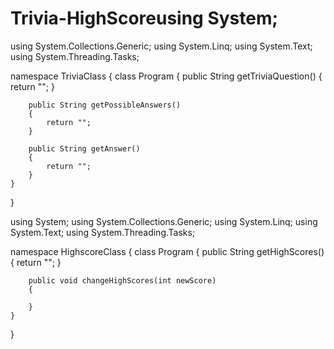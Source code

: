 # Trivia-HighScoreusing System;
using System.Collections.Generic;
using System.Linq;
using System.Text;
using System.Threading.Tasks;

namespace TriviaClass
{
    class Program
    {
        public String getTriviaQuestion()
        {
            return "";
        }

        public String getPossibleAnswers()
        {
            return "";
        }

        public String getAnswer()
        {
            return "";
        }
    }
}


using System;
using System.Collections.Generic;
using System.Linq;
using System.Text;
using System.Threading.Tasks;

namespace HighscoreClass
{
    class Program
    {
        public String getHighScores()
        {
            return "";
        }

        public void changeHighScores(int newScore)
        {

        }
    }
}
